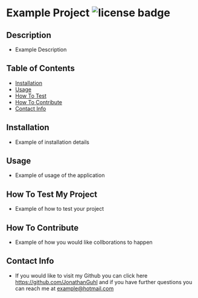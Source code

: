 # Example Project  ![license badge](https://img.shields.io/badge/License-MIT-yellow.svg)

## Description

 - Example Description

## Table of Contents
    
 - [Installation](#installation)
 - [Usage](#usage)
 - [How To Test](#how_to_test)
 - [How To Contribute](#how_to_contribute)
 - [Contact Info](#contact_info)

## Installation

 - Example of installation details

## Usage 

- Example of usage of the application

## How To Test My Project

- Example of how to test your project

## How To Contribute

- Example of how you would like collborations to happen

## Contact Info 

- If you would like to visit my Github you can click here https://github.com/JonathanGuhl and if you have further questions you can reach me at example@hotmail.com

